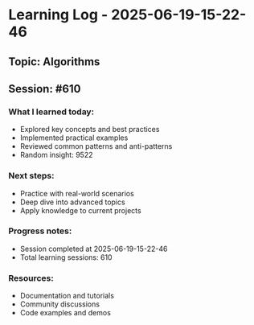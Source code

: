# Learning Log - 2025-06-19-15-22-46

## Topic: Algorithms
## Session: #610

### What I learned today:
- Explored key concepts and best practices
- Implemented practical examples  
- Reviewed common patterns and anti-patterns
- Random insight: 9522

### Next steps:
- Practice with real-world scenarios
- Deep dive into advanced topics
- Apply knowledge to current projects

### Progress notes:
- Session completed at 2025-06-19-15-22-46
- Total learning sessions: 610

### Resources:
- Documentation and tutorials
- Community discussions
- Code examples and demos
